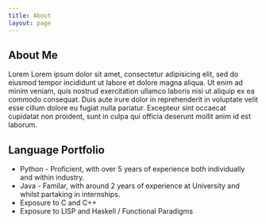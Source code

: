```yaml
---
title: About
layout: page
---
```

## About Me

Lorem Lorem ipsum dolor sit amet, consectetur adipisicing elit, sed do eiusmod
tempor incididunt ut labore et dolore magna aliqua. Ut enim ad minim veniam,
quis nostrud exercitation ullamco laboris nisi ut aliquip ex ea commodo
consequat. Duis aute irure dolor in reprehenderit in voluptate velit esse
cillum dolore eu fugiat nulla pariatur. Excepteur sint occaecat cupidatat non
proident, sunt in culpa qui officia deserunt mollit anim id est laborum.

<h2>Language Portfolio</h2>

<ul class="skill-list">
	<li>Python - Proficient, with over 5 years of experience both individually and within industry.</li>
	<li>Java - Familar, with around 2 years of experience at University and whilst partaking in internships.</li>
	<li>Exposure to C and C++</li>
	<li>Exposure to LISP and Haskell / Functional Paradigms</li>
</ul>

